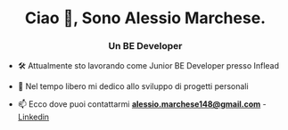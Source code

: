 <h1 align="center">Ciao 👋, Sono Alessio Marchese.</h1>
<h3 align="center">Un BE Developer</h3>

- 🛠️ Attualmente sto lavorando come Junior BE Developer presso Inflead
- 🌱 Nel tempo libero mi dedico allo sviluppo di progetti personali

- 📫 Ecco dove puoi contattarmi **alessio.marchese148@gmail.com** - [Linkedin](www.linkedin.com/in/alessio-marchese-0b29492a3)

